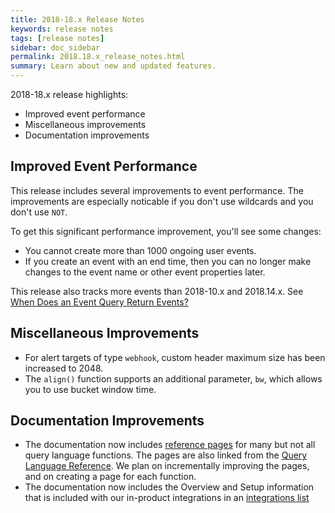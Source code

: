 ```yaml
---
title: 2018-18.x Release Notes
keywords: release notes
tags: [release notes]
sidebar: doc_sidebar
permalink: 2018.18.x_release_notes.html
summary: Learn about new and updated features.
---
```


2018-18.x release highlights:
* Improved event performance
* Miscellaneous improvements
* Documentation improvements

## Improved Event Performance
This release includes several improvements to event performance. The improvements are especially noticable if you don't use wildcards and you don't use `NOT`.

To get this significant performance improvement, you'll see some changes:
* You cannot create more than 1000 ongoing user events.
* If you create an event with an end time, then you can no longer make changes to the event name or other event properties later. 

This release also tracks more events than 2018-10.x and 2018.14.x. See [When Does an Event Query Return Events?](http://docs.wavefront.com/events_queries.html#when-does-an-event-query-return-events)


## Miscellaneous Improvements
* For alert targets of type `webhook`, custom header maximum size  has been increased to 2048.
* The `align()` function supports an additional parameter, `bw`, which allows you to use bucket window time.

## Documentation Improvements
* The documentation now includes [reference pages](https://docs.wavefront.com/label_reference%20page.html) for many but not all query language functions. The pages are also linked from the [Query Language Reference](http://docs.wavefront.com/query_language_reference.html). We plan on incrementally improving the pages, and on creating a page for each function.
* The documentation now includes the Overview and Setup information that is included with our in-product integrations in an [integrations list](http://docs-dev.wavefront.com/label_integrations%20list.html)
